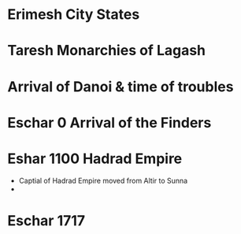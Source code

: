 # 
# Erimesh City States
# Taresh Monarchies of Lagash
# Arrival of Danoi & time of troubles
# Eschar 0 Arrival of the Finders
# Eshar 1100 Hadrad Empire 
 - Captial of Hadrad Empire moved from Altir to Sunna
 - 
# Eschar 1717